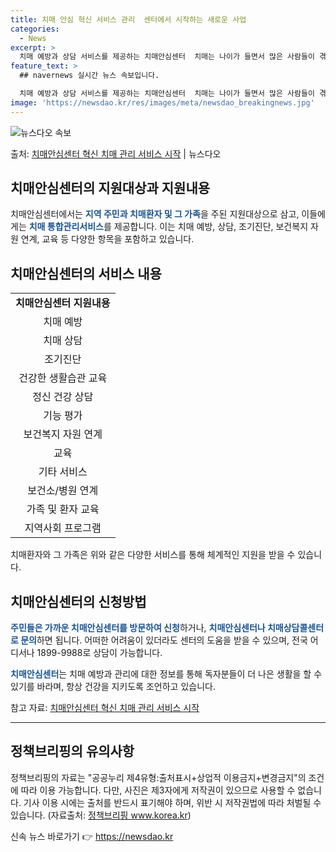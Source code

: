 ```yaml
---
title: 치매 안심 혁신 서비스 관리  센터에서 시작하는 새로운 사업
categories:
  - News
excerpt: >
  치매 예방과 상담 서비스를 제공하는 치매안심센터  치매는 나이가 들면서 많은 사람들이 겪을 수 있는 문제 중…
feature_text: >
  ## navernews 실시간 뉴스 속보입니다.

  치매 예방과 상담 서비스를 제공하는 치매안심센터  치매는 나이가 들면서 많은 사람들이 겪을 수 있는 문제 중…
image: 'https://newsdao.kr/res/images/meta/newsdao_breakingnews.jpg'
---
```


![뉴스다오 속보](https://newsdao.kr/res/images/meta/newsdao_breakingnews.jpg)

<p>출처: <a href="https://newsdao.kr/4352" rel="dofollow">치매안심센터 혁신 치매 관리 서비스 시작</a> | 뉴스다오</p>

<h2 data-ke-size="size26">치매안심센터의 지원대상과 지원내용</h2>
<p data-ke-size="size16">치매안심센터에서는 <b><span style="color: #1a5490;">지역 주민과 치매환자 및 그 가족</span></b>을 주된 지원대상으로 삼고, 이들에게는 <b><span style="color: #1a5490;">치매 통합관리서비스</span></b>를 제공합니다. 이는 치매 예방, 상담, 조기진단, 보건복지 자원 연계, 교육 등 다양한 항목을 포함하고 있습니다.</p>

<h2 data-ke-size="size26">치매안심센터의 서비스 내용</h2>
<table>
<tbody>
<tr>
<td style="text-align: center; height: 17px;"><b>치매안심센터 지원내용</b></td>
</tr>
<tr>
<td style="text-align: center; height: 17px;">치매 예방</td>
</tr>
<tr>
<td style="text-align: center; height: 17px;">치매 상담</td>
</tr>
<tr>
<td style="text-align: center; height: 17px;">조기진단</td>
</tr>
<tr>
<td style="text-align: center; height: 17px;">건강한 생활습관 교육</td>
</tr>
<tr>
<td style="text-align: center; height: 17px;">정신 건강 상담</td>
</tr>
<tr>
<td style="text-align: center; height: 17px;">기능 평가</td>
</tr>
<tr>
<td style="text-align: center; height: 17px;">보건복지 자원 연계</td>
</tr>
<tr>
<td style="text-align: center; height: 17px;">교육</td>
</tr>
<tr>
<td style="text-align: center; height: 17px;">기타 서비스</td>
</tr>
<tr>
<td style="text-align: center; height: 17px;">보건소/병원 연계</td>
</tr>
<tr>
<td style="text-align: center; height: 17px;">가족 및 환자 교육</td>
</tr>
<tr>
<td style="text-align: center; height: 17px;">지역사회 프로그램</td>
</tr>
</tbody>
</table>

<p data-ke-size="size16">치매환자와 그 가족은 위와 같은 다양한 서비스를 통해 체계적인 지원을 받을 수 있습니다.</p>

<h2 data-ke-size="size26">치매안심센터의 신청방법</h2>
<p data-ke-size="size16"><b><span style="color: #1a5490;">주민들은 가까운 치매안심센터를 방문하여 신청</span></b>하거나, <b><span style="color: #1a5490;">치매안심센터나 치매상담콜센터로 문의</span></b>하면 됩니다. 어떠한 어려움이 있더라도 센터의 도움을 받을 수 있으며, 전국 어디서나 1899-9988로 상담이 가능합니다.</p>

<p data-ke-size="size16"><b><span style="color: #1a5490;">치매안심센터</span></b>는 치매 예방과 관리에 대한 정보를 통해 독자분들이 더 나은 생활을 할 수 있기를 바라며, 항상 건강을 지키도록 조언하고 있습니다.</p>

<p data-ke-size="size16">참고 자료: <a href="https://newsdao.kr/4352">치매안심센터 혁신 치매 관리 서비스 시작</a></p>
<hr>

<h2 data-ke-size="size26">정책브리핑의 유의사항</h2>
<p data-ke-size="size16">정책브리핑의 자료는 "공공누리 제4유형:출처표시+상업적 이용금지+변경금지"의 조건에 따라 이용 가능합니다. 다만, 사진은 제3자에게 저작권이 있으므로 사용할 수 없습니다. 기사 이용 시에는 출처를 반드시 표기해야 하며, 위반 시 저작권법에 따라 처벌될 수 있습니다. (자료출처: <a href="www.korea.kr">정책브리핑 www.korea.kr</a>)</p> 

신속 뉴스 바로가기 👉 <a href="https://newsdao.kr" rel="dofollow">https://newsdao.kr</a>


